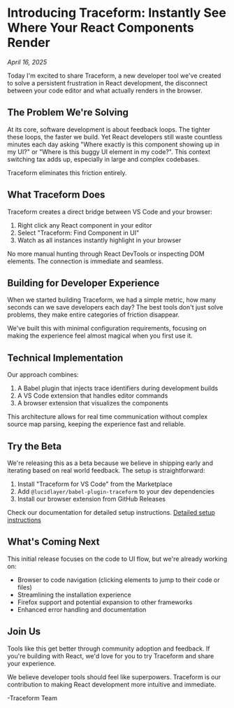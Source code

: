 # Introducing Traceform: Instantly See Where Your React Components Render
*April 16, 2025*

Today I'm excited to share Traceform, a new developer tool we've created to solve a persistent frustration in React development, the disconnect between your code editor and what actually renders in the browser.

## The Problem We're Solving

At its core, software development is about feedback loops. The tighter these loops, the faster we build. Yet React developers still waste countless minutes each day asking "Where exactly is this component showing up in my UI?" or "Where is this buggy UI element in my code?". This context switching tax adds up, especially in large and complex codebases.

Traceform eliminates this friction entirely.

## What Traceform Does

Traceform creates a direct bridge between VS Code and your browser:

1. Right click any React component in your editor
2. Select "Traceform: Find Component in UI"
3. Watch as all instances instantly highlight in your browser

No more manual hunting through React DevTools or inspecting DOM elements. The connection is immediate and seamless.

## Building for Developer Experience

When we started building Traceform, we had a simple metric, how many seconds can we save developers each day? The best tools don't just solve problems, they make entire categories of friction disappear.

We've built this with minimal configuration requirements, focusing on making the experience feel almost magical when you first use it.

## Technical Implementation

Our approach combines:

1. A Babel plugin that injects trace identifiers during development builds
2. A VS Code extension that handles editor commands
3. A browser extension that visualizes the components

This architecture allows for real time communication without complex source map parsing, keeping the experience fast and reliable.

## Try the Beta

We're releasing this as a beta because we believe in shipping early and iterating based on real world feedback. The setup is straightforward:

1. Install "Traceform for VS Code" from the Marketplace
2. Add `@lucidlayer/babel-plugin-traceform` to your dev dependencies
3. Install our browser extension from GitHub Releases

Check our documentation for detailed setup instructions. [Detailed setup instructions](https://github.com/lucidlayer/traceform/tree/309ad7c2b488c7521e89016be35aab87a797b6fd/traceform)

## What's Coming Next

This initial release focuses on the code to UI flow, but we're already working on:

- Browser to code navigation (clicking elements to jump to their code or files)
- Streamlining the installation experience
- Firefox support and potential expansion to other frameworks
- Enhanced error handling and documentation

## Join Us

Tools like this get better through community adoption and feedback. If you're building with React, we'd love for you to try Traceform and share your experience.

We believe developer tools should feel like superpowers. Traceform is our contribution to making React development more intuitive and immediate.

-Traceform Team